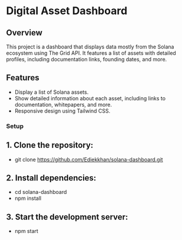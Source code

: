 # Digital Asset Dashboard

## Overview
This project is a dashboard that displays data mostly from the Solana ecosystem using The Grid API. It features a list of assets with detailed profiles, including documentation links, founding dates, and more.

## Features
- Display a list of Solana assets.
- Show detailed information about each asset, including links to documentation, whitepapers, and more.
- Responsive design using Tailwind CSS.

### Setup
## 1. Clone the repository:
-   git clone https://github.com/Ediekkhan/solana-dashboard.git

## 2. Install dependencies:
-   cd solana-dashboard
-   npm install

## 3. Start the development server:
-  npm start